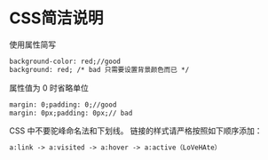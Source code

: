 # CSS简洁说明
使用属性简写
```html
background-color: red;//good
background: red; /* bad 只需要设置背景颜色而已 */
```
属性值为 0 时省略单位
```html
margin: 0;padding: 0;//good
margin: 0px;padding: 0px;// bad
```
CSS 中不要驼峰命名法和下划线。
链接的样式请严格按照如下顺序添加：
```html
a:link -> a:visited -> a:hover -> a:active（LoVeHAte）
```